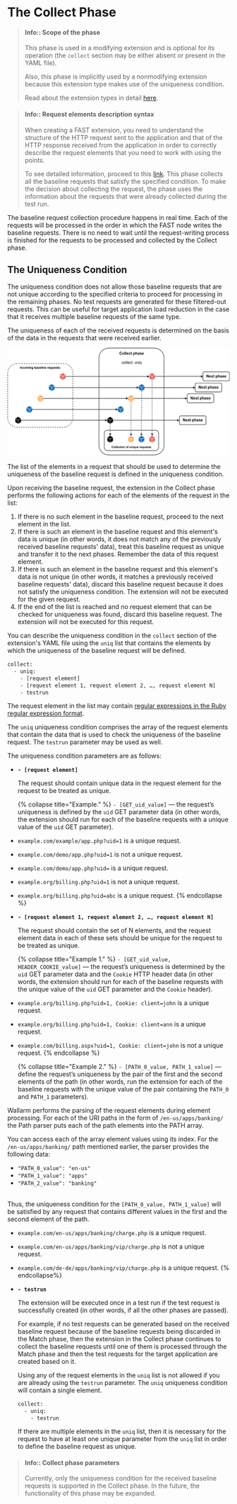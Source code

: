 [link-points]:          points/intro.md
[link-ruby-regexp]:     http://ruby-doc.org/core-2.6.1/doc/regexp_rdoc.html
[link-ext-logic]:       logic.md

[img-collect-uniq]:    ../../images/dsl/en/phases/collect-uniq.png

# The Collect Phase

<!-- -->
>   #### Info:: Scope of the phase
>   
>   This phase is used in a modifying extension and is optional for its operation (the `collect` section may be either absent or present in the YAML file).
>   
>   Also, this phase is implicitly used by a nonmodifying extension because this extension type makes use of the uniqueness condition.
>
>   Read about the extension types in detail [here][link-ext-logic].

 >   #### Info:: Request elements description syntax
>   
>   When creating a FAST extension, you need to understand the structure of the HTTP request sent to the application and that of the HTTP response received from the application in order to correctly describe the request elements that you need to work with using the points. 
>   
>   To see detailed information, proceed to this [link][link-points].
 This phase collects all the baseline requests that satisfy the specified condition. To make the decision about collecting the request, the phase uses the information about the requests that were already collected during the test run.

The baseline request collection procedure happens in real time. Each of the requests will be processed in the order in which the FAST node writes the baseline requests. There is no need to wait until the request-writing process is finished for the requests to be processed and collected by the Collect phase.

## The Uniqueness Condition

The uniqueness condition does not allow those baseline requests that are not unique according to the specified criteria to proceed for processing in the remaining phases. No test requests are generated for these filtered-out requests. This can be useful for target application load reduction in the case that it receives multiple baseline requests of the same type.

The uniqueness of each of the received requests is determined on the basis of the data in the requests that were received earlier.

![The Collect phase with the uniqueness condition][img-collect-uniq]

The list of the elements in a request that should be used to determine the uniqueness of the baseline request is defined in the uniqueness condition.

Upon receiving the baseline request, the extension in the Collect phase performs the following actions for each of the elements of the request in the list:
1. If there is no such element in the baseline request, proceed to the next element in the list.
2. If there is such an element in the baseline request and this element's data is unique (in other words, it does not match any of the previously received baseline requests' data), treat this baseline request as unique and transfer it to the next phases. Remember the data of this request element.
3. If there is such an element in the baseline request and this element's data is not unique (in other words, it matches a previously received baseline requests' data), discard this baseline request because it does not satisfy the uniqueness condition. The extension will not be executed for the given request.
4. If the end of the list is reached and no request element that can be checked for uniqueness was found, discard this baseline request. The extension will not be executed for this request.

You can describe the uniqueness condition in the `collect` section of the extension's YAML file using the `uniq` list that contains the elements by which the uniqueness of the baseline request will be defined.

```
collect:
  - uniq:
    - [request element]
    - [request element 1, request element 2, …, request element N]
    - testrun
```  

The request element in the list may contain [regular expressions in the Ruby regular expression format][link-ruby-regexp].

The `uniq` uniqueness condition comprises the array of the request elements that contain the data that is used to check the uniqueness of the baseline request. The `testrun` parameter may be used as well.

The uniqueness condition parameters are as follows:
*   **`- [request element]`**
    
    The request should contain unique data in the request element for the request to be treated as unique.
    
    {% collapse title="Example." %}
`- [GET_uid_value]` — the request’s uniqueness is defined by the `uid` GET parameter data (in other words, the extension should run for each of the baseline requests with a unique value of the `uid` GET parameter).

*   `example.com/example/app.php?uid=1` is a unique request.
*   `example.com/demo/app.php?uid=1` is not a unique request.
*   `example.com/demo/app.php?uid=` is a unique request.
*   `example.org/billing.php?uid=1` is not a unique request.
*   `example.org/billing.php?uid=abc` is a unique request.
    {% endcollapse %}

*   **`- [request element 1, request element 2, …, request element N]`**
    
    The request should contain the set of N elements, and the request element data in each of these sets should be unique for the request to be treated as unique.
    
    {% collapse title="Example 1." %}
`- [GET_uid_value, HEADER_COOKIE_value]` — the request’s uniqueness is determined by the `uid` GET parameter data and the `Cookie` HTTP header data (in other words, the extension should run for each of the baseline requests with the unique value of the `uid` GET parameter and the `Cookie` header).
*   `example.org/billing.php?uid=1, Cookie: client=john` is a unique request.
*   `example.org/billing.php?uid=1, Cookie: client=ann` is a unique request.
*   `example.com/billing.aspx?uid=1, Cookie: client=john` is not a unique request.
    {% endcollapse %}
    
    {% collapse title="Example 2." %}
`- [PATH_0_value, PATH_1_value]` — define the request’s uniqueness by the pair of the first and the second elements of the path (in other words, run the extension for each of the baseline requests with the unique value of the pair containing the `PATH_0` and `PATH_1` parameters).
    
Wallarm performs the parsing of the request elements during element processing. For each of the URI paths in the form of `/en-us/apps/banking/` the Path parser puts each of the path elements into the PATH array.
    
You can access each of the array element values using its index. For the `/en-us/apps/banking/` path mentioned earlier, the parser provides the following data:
*   `"PATH_0_value": "en-us"`
*   `"PATH_1_value": "apps"`
*   `"PATH_2_value": "banking"`
<br><br>
    
Thus, the uniqueness condition for the `[PATH_0_value, PATH_1_value]` will be satisfied by any request that contains different values in the first and the second element of the path.
*   `example.com/en-us/apps/banking/charge.php` is a unique request.
*   `example.com/en-us/apps/banking/vip/charge.php` is not a unique request.
*   `example.com/de-de/apps/banking/vip/charge.php` is a unique request.
    {% endcollapse%}
    
*   **`- testrun`**
    
    The extension will be executed once in a test run if the test request is successfully created (in other words, if all the other phases are passed).
    
    For example, if no test requests can be generated based on the received baseline request because of the baseline requests being discarded in the Match phase, then the extension in the Collect phase continues to collect the baseline requests until one of them is processed through the Match phase and then the test requests for the target application are created based on it.
    
    Using any of the request elements in the `uniq` list is not allowed if you are already using the `testrun` parameter. The `uniq` uniqueness condition will contain a single element.
    
    ```
    collect:
      - uniq:
        - testrun 
    ```
    
    If there are multiple elements in the `uniq` list, then it is necessary for the request to have at least one unique parameter from the `uniq` list in order to define the baseline request as unique. 



>   #### Info:: Collect phase parameters
>   
>   Currently, only the uniqueness condition for the received baseline requests is supported in the Collect phase. In the future, the functionality of this phase may be expanded.
